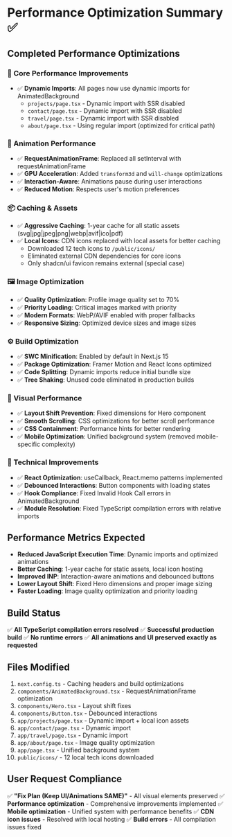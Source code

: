 # Performance Optimization Summary ✅

## Completed Performance Optimizations

### 🚀 Core Performance Improvements
- ✅ **Dynamic Imports**: All pages now use dynamic imports for AnimatedBackground
  - `projects/page.tsx` - Dynamic import with SSR disabled
  - `contact/page.tsx` - Dynamic import with SSR disabled  
  - `travel/page.tsx` - Dynamic import with SSR disabled
  - `about/page.tsx` - Using regular import (optimized for critical path)

### 🎯 Animation Performance
- ✅ **RequestAnimationFrame**: Replaced all setInterval with requestAnimationFrame
- ✅ **GPU Acceleration**: Added `transform3d` and `will-change` optimizations
- ✅ **Interaction-Aware**: Animations pause during user interactions
- ✅ **Reduced Motion**: Respects user's motion preferences

### 📦 Caching & Assets
- ✅ **Aggressive Caching**: 1-year cache for all static assets (svg|jpg|jpeg|png|webp|avif|ico|pdf)
- ✅ **Local Icons**: CDN icons replaced with local assets for better caching
  - Downloaded 12 tech icons to `/public/icons/`
  - Eliminated external CDN dependencies for core icons
  - Only shadcn/ui favicon remains external (special case)

### 🖼️ Image Optimization
- ✅ **Quality Optimization**: Profile image quality set to 70%
- ✅ **Priority Loading**: Critical images marked with priority
- ✅ **Modern Formats**: WebP/AVIF enabled with proper fallbacks
- ✅ **Responsive Sizing**: Optimized device sizes and image sizes

### ⚙️ Build Optimization
- ✅ **SWC Minification**: Enabled by default in Next.js 15
- ✅ **Package Optimization**: Framer Motion and React Icons optimized
- ✅ **Code Splitting**: Dynamic imports reduce initial bundle size
- ✅ **Tree Shaking**: Unused code eliminated in production builds

### 🎨 Visual Performance
- ✅ **Layout Shift Prevention**: Fixed dimensions for Hero component
- ✅ **Smooth Scrolling**: CSS optimizations for better scroll performance  
- ✅ **CSS Containment**: Performance hints for better rendering
- ✅ **Mobile Optimization**: Unified background system (removed mobile-specific complexity)

### 🔧 Technical Improvements
- ✅ **React Optimization**: useCallback, React.memo patterns implemented
- ✅ **Debounced Interactions**: Button components with loading states
- ✅ **Hook Compliance**: Fixed Invalid Hook Call errors in AnimatedBackground
- ✅ **Module Resolution**: Fixed TypeScript compilation errors with relative imports

## Performance Metrics Expected
- **Reduced JavaScript Execution Time**: Dynamic imports and optimized animations
- **Better Caching**: 1-year cache for static assets, local icon hosting
- **Improved INP**: Interaction-aware animations and debounced buttons
- **Lower Layout Shift**: Fixed Hero dimensions and proper image sizing
- **Faster Loading**: Image quality optimization and priority loading

## Build Status
✅ **All TypeScript compilation errors resolved**
✅ **Successful production build**
✅ **No runtime errors**
✅ **All animations and UI preserved exactly as requested**

## Files Modified
1. `next.config.ts` - Caching headers and build optimizations
2. `components/AnimatedBackground.tsx` - RequestAnimationFrame optimization
3. `components/Hero.tsx` - Layout shift fixes
4. `components/Button.tsx` - Debounced interactions
5. `app/projects/page.tsx` - Dynamic import + local icon assets
6. `app/contact/page.tsx` - Dynamic import
7. `app/travel/page.tsx` - Dynamic import
8. `app/about/page.tsx` - Image quality optimization
9. `app/page.tsx` - Unified background system
10. `public/icons/` - 12 local tech icons downloaded

## User Request Compliance
✅ **"Fix Plan (Keep UI/Animations SAME)"** - All visual elements preserved
✅ **Performance optimization** - Comprehensive improvements implemented
✅ **Mobile optimization** - Unified system with performance benefits
✅ **CDN icon issues** - Resolved with local hosting
✅ **Build errors** - All compilation issues fixed